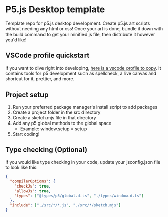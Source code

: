 # P5.js Desktop template

Template repo for p5.js desktop development. Create p5.js art scripts without needing any html or css! Once your art is done, bundle it down with the build command to get your minified js file, then distribute it however you'd like!

## VSCode profile quickstart

If you want to dive right into developing, [here is a vscode profile to copy](https://vscode.dev/profile/github/4c21d073ea0a3ba27aaa1d00c05857af). It contains tools for p5 development such as spellcheck, a live canvas and shortcut for it, prettier, and more.

## Project setup

1. Run your preferred package manager's install script to add packages
2. Create a project folder in the src directory
3. Create a sketch.mjs file in that directory
4. Add any p5 global methods to the global space
   - Example: window.setup = setup
5. Start coding!

## Type checking (Optional)

If you would like type checking in your code, update your jsconfig.json file to look like this:
```json
{
  "compilerOptions": {
    "checkJs": true,
    "allowJs": true,
    "types": ["@types/p5/global.d.ts", "./types/window.d.ts"]
  },
  "include": ["./src/*/*.js", "./src/*/sketch.mjs"]
}
```
